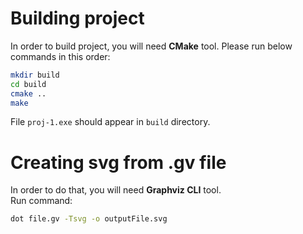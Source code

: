 # Building project
In order to build project, you will need **CMake** tool. 
Please run below commands in this order:   
 ```bash 
mkdir build  
cd build  
cmake ..  
make
```  
File `proj-1.exe` should appear in `build` directory.

# Creating svg from .gv file
In order to do that, you will need **Graphviz CLI** tool.  
Run command:  
```bash
dot file.gv -Tsvg -o outputFile.svg
```
